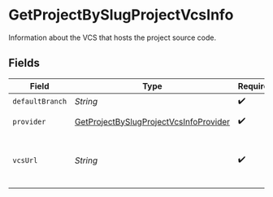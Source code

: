 # GetProjectBySlugProjectVcsInfo

Information about the VCS that hosts the project source code.


## Fields

| Field                                                                                                       | Type                                                                                                        | Required                                                                                                    | Description                                                                                                 | Example                                                                                                     |
| ----------------------------------------------------------------------------------------------------------- | ----------------------------------------------------------------------------------------------------------- | ----------------------------------------------------------------------------------------------------------- | ----------------------------------------------------------------------------------------------------------- | ----------------------------------------------------------------------------------------------------------- |
| `defaultBranch`                                                                                             | *String*                                                                                                    | :heavy_check_mark:                                                                                          | N/A                                                                                                         | master                                                                                                      |
| `provider`                                                                                                  | [GetProjectBySlugProjectVcsInfoProvider](../../models/operations/GetProjectBySlugProjectVcsInfoProvider.md) | :heavy_check_mark:                                                                                          | The VCS provider                                                                                            |                                                                                                             |
| `vcsUrl`                                                                                                    | *String*                                                                                                    | :heavy_check_mark:                                                                                          | URL to the repository hosting the project's code                                                            | https://github.com/CircleCI-Public/api-preview-docs                                                         |